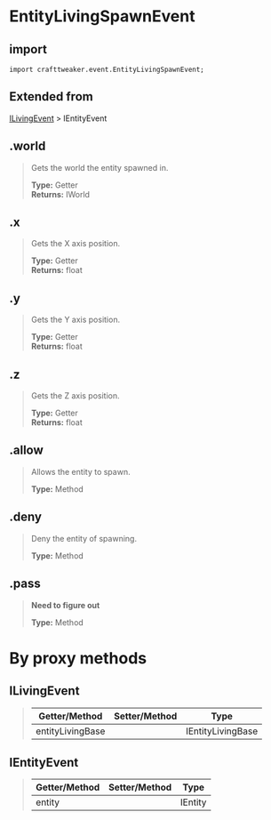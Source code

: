 # EntityLivingSpawnEvent

## import
`import crafttweaker.event.EntityLivingSpawnEvent;`

## Extended from
[ILivingEvent](/CraftTweaker/Vanilla/Events/ILivingEvent.md) > IEntityEvent

## .world
> Gets the world the entity spawned in.
>
> **Type:** Getter  
> **Returns:** IWorld

## .x
> Gets the X axis position.
>
> **Type:** Getter  
> **Returns:** float

## .y
> Gets the Y axis position.
>
> **Type:** Getter  
> **Returns:** float

## .z
> Gets the Z axis position.
>
> **Type:** Getter  
> **Returns:** float

## .allow
> Allows the entity to spawn.
>
> **Type:** Method

## .deny
> Deny the entity of spawning.
>
> **Type:** Method

## .pass
> **Need to figure out**
>
> **Type:** Method

# By proxy methods

## ILivingEvent
> | Getter/Method   | Setter/Method     | Type                  |
> |-----------------|-------------------|-----------------------|
> | entityLivingBase|                   | IEntityLivingBase     |

## IEntityEvent
> | Getter/Method   | Setter/Method     | Type                  |
> |-----------------|-------------------|-----------------------|
> | entity          |                   | IEntity               |